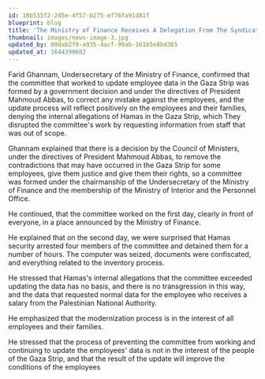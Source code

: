 ```yaml
---
id: 10b535f2-245e-4f57-b275-ef76fa91d81f
blueprint: blog
title: 'The Ministry of Finance Receives A Delegation From The Syndicate Of Engineerss'
thumbnail: images/news-image-3.jpg
updated_by: 00dab2f0-a935-4acf-99ab-161b5e8bd365
updated_at: 1644390602
---
```

Farid Ghannam, Undersecretary of the Ministry of Finance, confirmed that the committee that worked to update employee data in the Gaza Strip was formed by a government decision and under the directives of President Mahmoud Abbas, to correct any mistake against the employees, and the update process will reflect positively on the employees and their families, denying the internal allegations of Hamas in the Gaza Strip, which They disrupted the committee's work by requesting information from staff that was out of scope.

Ghannam explained that there is a decision by the Council of Ministers, under the directives of President Mahmoud Abbas, to remove the contradictions that may have occurred in the Gaza Strip for some employees, give them justice and give them their rights, so a committee was formed under the chairmanship of the Undersecretary of the Ministry of Finance and the membership of the Ministry of Interior and the Personnel Office.

He continued, that the committee worked on the first day, clearly in front of everyone, in a place announced by the Ministry of Finance.

He explained that on the second day, we were surprised that Hamas security arrested four members of the committee and detained them for a number of hours. The computer was seized, documents were confiscated, and everything related to the inventory process.

He stressed that Hamas's internal allegations that the committee exceeded updating the data has no basis, and there is no transgression in this way, and the data that requested normal data for the employee who receives a salary from the Palestinian National Authority.

He emphasized that the modernization process is in the interest of all employees and their families.

He stressed that the process of preventing the committee from working and continuing to update the employees' data is not in the interest of the people of the Gaza Strip, and that the result of the update will improve the conditions of the employees